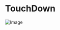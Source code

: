# TouchDown

![Image](https://user-images.githubusercontent.com/86624629/126565117-4d46a8f5-a8c8-44f1-9b25-ce584c1b3fa9.png)
